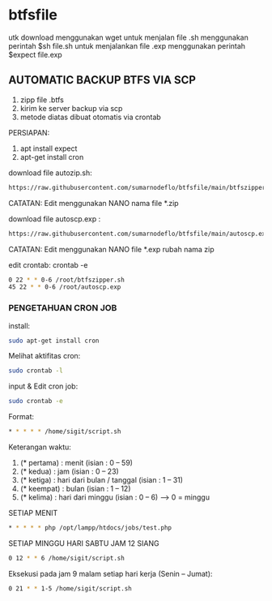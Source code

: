# btfsfile
utk download menggunakan wget 
untuk menjalan file .sh menggunakan perintah $sh file.sh
untuk menjalankan file .exp menggunakan perintah $expect file.exp

## AUTOMATIC BACKUP BTFS VIA SCP
1. zipp file .btfs
2. kirim ke server backup via scp
3. metode diatas dibuat otomatis via crontab


PERSIAPAN:
1. apt install expect
2. apt-get install cron

download file autozip.sh:
```bash
https://raw.githubusercontent.com/sumarnodeflo/btfsfile/main/btfszipper.sh
```
CATATAN: Edit menggunakan NANO nama file *.zip

download file autoscp.exp :
```bash
https://raw.githubusercontent.com/sumarnodeflo/btfsfile/main/autoscp.exp
```
CATATAN: Edit menggunakan NANO file *.exp rubah nama zip

edit crontab:
crontab -e
```bash
0 22 * * 0-6 /root/btfszipper.sh
45 22 * * 0-6 /root/autoscp.exp
```


### PENGETAHUAN CRON JOB

install:
```bash
sudo apt-get install cron
```

Melihat aktifitas cron:
```bash
sudo crontab -l
```

input & Edit cron job:
```bash
sudo crontab -e
```

Format:
```bash
* * * * * /home/sigit/script.sh
```
Keterangan waktu:
1. (* pertama) : menit (isian : 0 – 59)
2. (* kedua) : jam (isian : 0 – 23)
3. (* ketiga) : hari dari bulan / tanggal (isian : 1 – 31)
4. (* keempat) : bulan (isian : 1 – 12)
5. (* kelima) : hari dari minggu (isian : 0 – 6) –> 0 = minggu

SETIAP MENIT
```bash
* * * * * php /opt/lampp/htdocs/jobs/test.php
```

SETIAP MINGGU HARI SABTU JAM 12 SIANG
```bash
0 12 * * 6 /home/sigit/script.sh
```

Eksekusi pada jam 9 malam setiap hari kerja (Senin – Jumat):
```bash
0 21 * * 1-5 /home/sigit/script.sh
```
